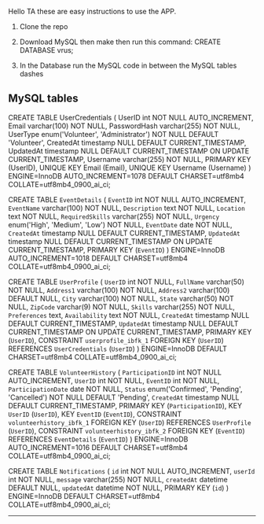 Hello TA these are easy instructions to use the APP.

1. Clone the repo

2. Download MySQL then make then run this command:
CREATE DATABASE vrus;

3. In the Database run the MySQL code in between the MySQL tables dashes 

MySQL tables
------------------------------------------------------------------------------ 
CREATE TABLE UserCredentials (
  UserID int NOT NULL AUTO_INCREMENT,
  Email varchar(100) NOT NULL,
  PasswordHash varchar(255) NOT NULL,
  UserType enum('Volunteer', 'Administrator') NOT NULL DEFAULT 'Volunteer',
  CreatedAt timestamp NULL DEFAULT CURRENT_TIMESTAMP,
  UpdatedAt timestamp NULL DEFAULT CURRENT_TIMESTAMP ON UPDATE CURRENT_TIMESTAMP,
  Username varchar(255) NOT NULL,
  PRIMARY KEY (UserID),
  UNIQUE KEY Email (Email),
  UNIQUE KEY Username (Username)
) ENGINE=InnoDB AUTO_INCREMENT=1078 DEFAULT CHARSET=utf8mb4 COLLATE=utf8mb4_0900_ai_ci;

CREATE TABLE `EventDetails` (
  `EventID` int NOT NULL AUTO_INCREMENT,
  `EventName` varchar(100) NOT NULL,
  `Description` text NOT NULL,
  `Location` text NOT NULL,
  `RequiredSkills` varchar(255) NOT NULL,
  `Urgency` enum('High', 'Medium', 'Low') NOT NULL,
  `EventDate` date NOT NULL,
  `CreatedAt` timestamp NULL DEFAULT CURRENT_TIMESTAMP,
  `UpdatedAt` timestamp NULL DEFAULT CURRENT_TIMESTAMP ON UPDATE CURRENT_TIMESTAMP,
  PRIMARY KEY (`EventID`)
) ENGINE=InnoDB AUTO_INCREMENT=1018 DEFAULT CHARSET=utf8mb4 COLLATE=utf8mb4_0900_ai_ci;

CREATE TABLE `UserProfile` (
  `UserID` int NOT NULL,
  `FullName` varchar(50) NOT NULL,
  `Address1` varchar(100) NOT NULL,
  `Address2` varchar(100) DEFAULT NULL,
  `City` varchar(100) NOT NULL,
  `State` varchar(50) NOT NULL,
  `ZipCode` varchar(9) NOT NULL,
  `Skills` varchar(255) NOT NULL,
  `Preferences` text,
  `Availability` text NOT NULL,
  `CreatedAt` timestamp NULL DEFAULT CURRENT_TIMESTAMP,
  `UpdatedAt` timestamp NULL DEFAULT CURRENT_TIMESTAMP ON UPDATE CURRENT_TIMESTAMP,
  PRIMARY KEY (`UserID`),
  CONSTRAINT `userprofile_ibfk_1` FOREIGN KEY (`UserID`) REFERENCES `UserCredentials` (`UserID`)
) ENGINE=InnoDB DEFAULT CHARSET=utf8mb4 COLLATE=utf8mb4_0900_ai_ci;

CREATE TABLE `VolunteerHistory` (
  `ParticipationID` int NOT NULL AUTO_INCREMENT,
  `UserID` int NOT NULL,
  `EventID` int NOT NULL,
  `ParticipationDate` date NOT NULL,
  `Status` enum('Confirmed', 'Pending', 'Cancelled') NOT NULL DEFAULT 'Pending',
  `CreatedAt` timestamp NULL DEFAULT CURRENT_TIMESTAMP,
  PRIMARY KEY (`ParticipationID`),
  KEY `UserID` (`UserID`),
  KEY `EventID` (`EventID`),
  CONSTRAINT `volunteerhistory_ibfk_1` FOREIGN KEY (`UserID`) REFERENCES `UserProfile` (`UserID`),
  CONSTRAINT `volunteerhistory_ibfk_2` FOREIGN KEY (`EventID`) REFERENCES `EventDetails` (`EventID`)
) ENGINE=InnoDB AUTO_INCREMENT=1016 DEFAULT CHARSET=utf8mb4 COLLATE=utf8mb4_0900_ai_ci;

CREATE TABLE `Notifications` (
  `id` int NOT NULL AUTO_INCREMENT,
  `userId` int NOT NULL,
  `message` varchar(255) NOT NULL,
  `createdAt` datetime DEFAULT NULL,
  `updatedAt` datetime NOT NULL,
  PRIMARY KEY (`id`)
) ENGINE=InnoDB DEFAULT CHARSET=utf8mb4 COLLATE=utf8mb4_0900_ai_ci;

------------------------------------------------------------------------------ 
